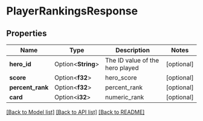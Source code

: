 # PlayerRankingsResponse

## Properties

Name | Type | Description | Notes
------------ | ------------- | ------------- | -------------
**hero_id** | Option<**String**> | The ID value of the hero played | [optional]
**score** | Option<**f32**> | hero_score | [optional]
**percent_rank** | Option<**f32**> | percent_rank | [optional]
**card** | Option<**i32**> | numeric_rank | [optional]

[[Back to Model list]](../README.md#documentation-for-models) [[Back to API list]](../README.md#documentation-for-api-endpoints) [[Back to README]](../README.md)


